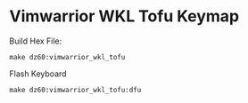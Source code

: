 # Vimwarrior WKL Tofu Keymap

Build Hex File:

    make dz60:vimwarrior_wkl_tofu

Flash Keyboard

    make dz60:vimwarrior_wkl_tofu:dfu
